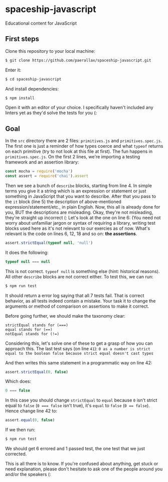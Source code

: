 # spaceship-javascript
Educational content for JavaScript

## First steps
Clone this repository to your local machine:

``` bash 
$ git clone https://github.com/paerallax/spaceship-javascript.git
```

Enter it:
``` bash
$ cd spaceship-javascript
```

And install dependencies:
``` bash
$ npm install
```

Open it with an editor of your choice. I specifically haven't included any linters yet as they'd solve the tests for you (:


## Goal
In the `src` directory there are 2 files: `primitives.js` and `primitives.spec.js`. The first one is just a reminder of how types coerce and what `typeof` returns on each primitive (try to not look at this file at first). The fun happens in `primitives.spec.js`.
On the first 2 lines, we're importing a testing framework and an assertion library: 
``` javascript
const mocha = require('mocha')
const assert = require('chai').assert
```

Then we see a bunch of `describe` blocks, starting from line 4. In simple terms you give it a string which is an expression or statement or just something in JavaScript that you want to describe. After that you pass to the `it` block (line 5) the description of above-mentioned expression/statement/etc., in plain English. Now, this all is already done for you, BUT the descriptions are misleading. Okay, they're not misleading, they're straight up incorrect (: 
Let's look at the one on line 6:
(You need not worry about unfamiliar jargon or syntax of requiring a library, writing test blocks used here as it's not relevant to our exercies as of now. What's relevant is the code on lines 6, 12, 18 and so on: **the assertions**. 

``` javascript
assert.strictEqual(typeof null, 'null')
```

It does the following:

```javascript
typeof null === null
```

This is not correct. `typeof null` is something else (hint: historical reasons). All other `describe` blocks are not correct either. To test this, we can run: 

``` bash
$ npm run test
```

It should return a error log saying that all 7 tests fail. That is correct behavior, as all tests indeed contain a mistake. Your task it to change the arguments or method of comparison on assertions to make it correct.

Before going further, we should make the taxonomy clear:

``` 
strictEqual stands for (===)
equal stands for (==)
notEqual stands for (!=)
```

Considering this, let's solve one of these to get a grasp of how you can approach this. The last test says (on line `41`):
```0 as a number is strict equal to the boolean false because strict equal doesn't cast types```

And then writes this same statement in a programmatic way on line 42:
``` javascript
assert.strictEqual(0, false)
```

Which does: 
``` javascript
0 === false
```

In this case you should change `strictEqual` to `equal` because `0` isn't strict equal to `false` (`0 === false` isn't true), it's `equal` to `false` (`0 == false`). Hence change line 42 to:
```javascript
assert.equal(0, false)
```

If we then run:
``` bash
$ npm run test
```

We should get 6 errored and 1 passed test, the one test that we just corrected. 

This is all there is to know. If you're confused about anything, get stuck or need explanation, please don't hesitate to ask one of the people around you and/or the speakers (: 
